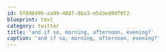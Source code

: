 ```yaml
---
id: 5f89849b-aa99-488f-8ba3-e5d3ed9df0f2
blueprint: text
category: twitter
title: 'and if so, morning, afternoon, evening?'
caption: 'and if so, morning, afternoon, evening?'
---
```

